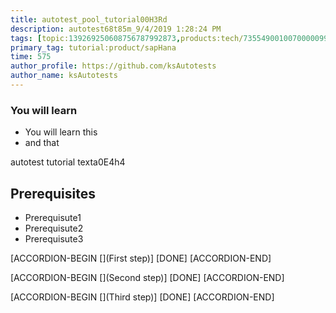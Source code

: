 ```yaml
---
title: autotest_pool_tutorial00H3Rd
description: autotest68t85m_9/4/2019 1:28:24 PM
tags: [topic:139269250608756787992873,products:tech/73554900100700000996,tutorial:experience/advanced]
primary_tag: tutorial:product/sapHana
time: 575
author_profile: https://github.com/ksAutotests
author_name: ksAutotests
---
```

### You will learn
- You will learn this
- and that

autotest tutorial texta0E4h4

## Prerequisites
- Prerequisute1
- Prerequisute2
- Prerequisute3

[ACCORDION-BEGIN [](First step)]
[DONE]
[ACCORDION-END]

[ACCORDION-BEGIN [](Second step)]
[DONE]
[ACCORDION-END]

[ACCORDION-BEGIN [](Third step)]
[DONE]
[ACCORDION-END]

